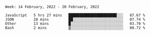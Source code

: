 <!--START_SECTION:waka-->
```text
Week: 14 February, 2022 - 20 February, 2022

JavaScript   5 hrs 27 mins   ██████████████████████░░░   87.67 % 
JSON         28 mins         ██░░░░░░░░░░░░░░░░░░░░░░░   07.74 % 
Other        13 mins         █░░░░░░░░░░░░░░░░░░░░░░░░   03.70 % 
Bash         2 mins          ▒░░░░░░░░░░░░░░░░░░░░░░░░   00.72 % 
```
<!--END_SECTION:waka-->
